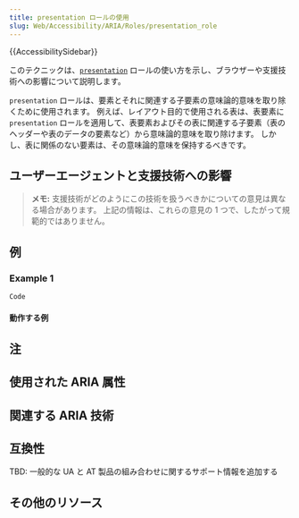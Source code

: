 ```yaml
---
title: presentation ロールの使用
slug: Web/Accessibility/ARIA/Roles/presentation_role
---
```


{{AccessibilitySidebar}}

このテクニックは、[`presentation`](https://www.w3.org/TR/wai-aria/#presentation) ロールの使い方を示し、ブラウザーや支援技術への影響について説明します。

`presentation` ロールは、要素とそれに関連する子要素の意味論的意味を取り除くために使用されます。 例えば、レイアウト目的で使用される表は、表要素に `presentation` ロールを適用して、表要素およびその表に関連する子要素（表のヘッダーや表のデータの要素など）から意味論的意味を取り除けます。 しかし、表に関係のない要素は、その意味論的意味を保持するべきです。

## ユーザーエージェントと支援技術への影響

> **メモ:** 支援技術がどのようにこの技術を扱うべきかについての意見は異なる場合があります。 上記の情報は、これらの意見の 1 つで、したがって規範的ではありません。

## 例

### Example 1

```html
Code
```

#### 動作する例

## 注

## 使用された ARIA 属性

## 関連する ARIA 技術

## 互換性

TBD: 一般的な UA と AT 製品の組み合わせに関するサポート情報を追加する

## その他のリソース
